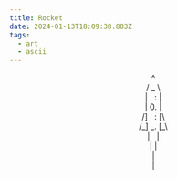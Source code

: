 ```yaml
---
title: Rocket
date: 2024-01-13T18:09:38.803Z
tags:
  - art
  - ascii
---
```


<p style="text-align:center">
^ <br>
/ _ \ <br>
|&nbsp;&nbsp;&nbsp;: | <br>
| 0. | <br>
/]&nbsp;&nbsp;&nbsp;: [\ <br>
/_] _. [_\ <br>
|&nbsp;&nbsp;&nbsp;|<br>
| |<br>
|<br>
|<br>
</p>
